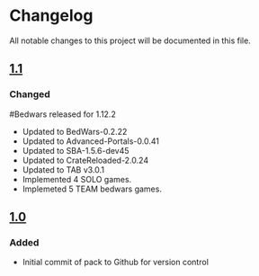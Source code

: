 # Changelog
All notable changes to this project will be documented in this file.

## [1.1]

### Changed

#Bedwars released for 1.12.2

- Updated to BedWars-0.2.22
- Updated to Advanced-Portals-0.0.41
- Updated to SBA-1.5.6-dev45
- Updated to CrateReloaded-2.0.24
- Updated to TAB v3.0.1
- Implemented 4 SOLO games.
- Implemeted 5 TEAM bedwars games.

## [1.0]

### Added
- Initial commit of pack to Github for version control

[1.1]: https://github.com/apexhosting/Bedwars/releases/tag/1.1
[1.0]: https://github.com/apexhosting/Bedwars/releases/tag/1.0